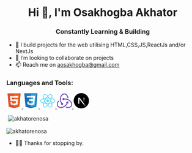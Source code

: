<h1 align="center">Hi 👋, I'm Osakhogba Akhator</h1>
<h3 align="center">Constantly Learning & Building</h3>

- 🌱 I build projects for the web utilising HTML,CSS,JS,ReactJs and/or NextJs
- 💞️ I’m looking to collaborate on projects
- 📫 Reach me on aosakhogba@gmail.com

<h3 align="left">Languages and Tools:</h3>

<a href="https://developer.mozilla.org/en-US/docs/Glossary/HTML" target="_blank" rel="noreferrer"> <img src="https://raw.githubusercontent.com/devicons/devicon/master/icons/html5/html5-original.svg" alt="Html" width="40" height="40"/> </a> <a href="https://developer.mozilla.org/en-US/docs/Glossary/CSS" target="_blank" rel="noreferrer"> <img src="https://raw.githubusercontent.com/devicons/devicon/master/icons/css3/css3-original.svg" alt="CSS" width="40" height="40"/> </a> <a href="https://react.dev/" target="_blank" rel="noreferrer"> <img src="https://raw.githubusercontent.com/devicons/devicon/master/icons/react/react-original.svg" alt="ReactJs" width="40" height="40"/> </a> <a href="https://redux-toolkit.js.org/" target="_blank" rel="noreferrer"> <img src="https://raw.githubusercontent.com/devicons/devicon/master/icons/redux/redux-original.svg" alt="RTK" width="40" height="40"/> </a> <a href="https://nextjs.org/" target="_blank" rel="noreferrer"> <img src="https://raw.githubusercontent.com/devicons/devicon/master/icons/nextjs/nextjs-original.svg" alt="NEXTJS" width="40" height="40"/> </a>

<p>&nbsp;<img align="center" src="https://github-readme-stats.vercel.app/api?username=akhatorenosa&show_icons=true&locale=en" alt="akhatorenosa" /></p>

<p><img align="center" src="https://github-readme-streak-stats.herokuapp.com/?user=akhatorenosa&" alt="akhatorenosa" /></p>

- 🙏🏽 Thanks for stopping by. 

<!---
AkhatorEnosa/AkhatorEnosa is a ✨ special ✨ repository because its `README.md` (this file) appears on your GitHub profile.
You can click the Preview link to take a look at your changes.
--->
